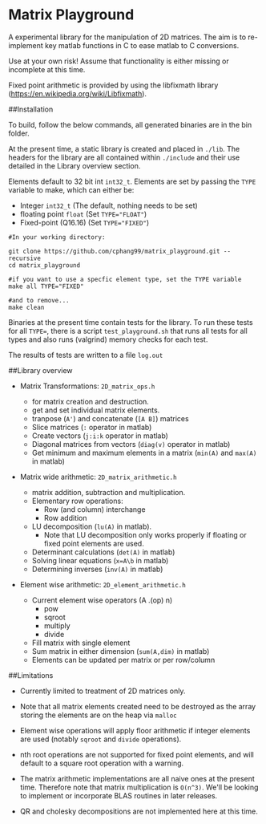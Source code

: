 # Matrix Playground

A experimental library for the manipulation of 2D matrices. The aim is to re-implement
key matlab functions in C to ease matlab to C conversions.

Use at your own risk! Assume that functionality is either missing or incomplete
at this time.

Fixed point arithmetic is provided by using the libfixmath library
(https://en.wikipedia.org/wiki/Libfixmath).

##Installation

To build, follow the below commands, all generated binaries are in the bin folder.

At the present time, a static library is created and placed in `./lib`. The headers
for the library are all contained within `./include` and their use detailed in
the Library overview section.

Elements default to 32 bit int `int32_t`. Elements are set by passing the `TYPE`
variable to make, which can either be:
- Integer `int32_t` (The default, nothing needs to be set)
- floating point `float` (Set `TYPE="FLOAT"`)
- Fixed-point (Q16.16) (Set `TYPE="FIXED"`)

```shell
#In your working directory:

git clone https://github.com/cphang99/matrix_playground.git --recursive
cd matrix_playground

#if you want to use a specfic element type, set the TYPE variable
make all TYPE="FIXED"

#and to remove...
make clean
```

Binaries at the present time contain tests for the library. To run these tests
for all `TYPE=`, there is a script `test_playground.sh` that runs all tests for
all types and also runs (valgrind) memory checks for each test.

The results of tests are written to a file `log.out`

##Library overview
- Matrix Transformations: `2D_matrix_ops.h`
    * for matrix creation and destruction.
    * get and set individual matrix elements.
    * tranpose (`A'`) and concatenate (`[A B]`)  matrices
    * Slice matrices (`:` operator in matlab)
    * Create vectors (`j:i:k` operator in matlab)
    * Diagonal matrices from vectors (`diag(v)` operator in matlab) 
    * Get minimum and maximum elements in a matrix
      (`min(A)` and `max(A)` in matlab)

- Matrix wide arithmetic: `2D_matrix_arithmetic.h`
    * matrix addition, subtraction and multiplication.
    * Elementary row operations:
        - Row (and column) interchange
        - Row addition
    * LU decomposition (`lu(A)` in matlab).
        + Note that LU decomposition only works properly if floating
          or fixed point elements are used.
    * Determinant calculations (`det(A)` in matlab)
    * Solving linear equations (`x=A\b` in matlab)
    * Determining inverses (`inv(A)` in matlab)

- Element wise arithmetic: `2D_element_arithmetic.h`
    * Current element wise operators (A .(op) n)
        + pow
        + sqroot
        + multiply
        + divide
    * Fill matrix with single element
    * Sum matrix in either dimension (`sum(A,dim)` in matlab)
    * Elements can be updated per matrix or per row/column


##Limitations

- Currently limited to treatment of 2D matrices only.

- Note that all matrix elements created need to be destroyed as the array storing
  the elements are on the heap via `malloc`
 
- Element wise operations  will apply floor arithmetic if integer elements are used
(notably `sqroot` and `divide` operations).

- nth root operations are not supported for fixed point elements, and will default
  to a square root operation with a warning.

- The matrix arithmetic implementations are all naive ones at the present time.
Therefore note that matrix multiplication is `O(n^3)`. We'll be looking to
implement or incorporate BLAS routines in later releases.

- QR and cholesky decompositions are not implemented here at this time.
